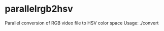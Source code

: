 # parallelrgb2hsv
Parallel conversion of RGB video file to HSV color space
Usage:
       ./convert <sourceVideoFile> <targetVideoFile>
